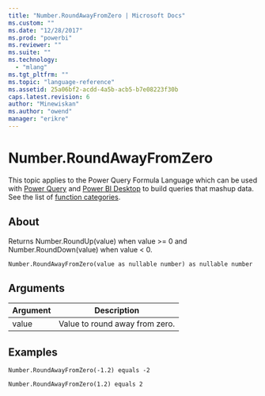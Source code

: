 ```yaml
---
title: "Number.RoundAwayFromZero | Microsoft Docs"
ms.custom: ""
ms.date: "12/28/2017"
ms.prod: "powerbi"
ms.reviewer: ""
ms.suite: ""
ms.technology: 
  - "mlang"
ms.tgt_pltfrm: ""
ms.topic: "language-reference"
ms.assetid: 25a06bf2-acdd-4a5b-acb5-b7e08223f30b
caps.latest.revision: 6
author: "Minewiskan"
ms.author: "owend"
manager: "erikre"
---
```

# Number.RoundAwayFromZero
This topic applies to the Power Query Formula Language which can be used with [Power Query](https://support.office.com/article/Introduction-to-Microsoft-Power-Query-for-Excel-6E92E2F4-2079-4E1F-BAD5-89F6269CD605) and [Power BI Desktop](http://go.microsoft.com/fwlink/p/?LinkId=618607) to build queries that mashup data. See the list of [function categories](https://msdn.microsoft.com/en-us/library/mt211003.aspx).  
  
## About  
Returns Number.RoundUp(value) when value &gt;= 0 and Number.RoundDown(value) when value &lt; 0.  
  
```  
Number.RoundAwayFromZero(value as nullable number) as nullable number  
```  
  
## Arguments  
  
|Argument|Description|  
|------------|---------------|  
|value|Value to round away from zero.|  
  
## Examples  
  
```  
Number.RoundAwayFromZero(-1.2) equals -2  
```  
  
```  
Number.RoundAwayFromZero(1.2) equals 2  
```  
